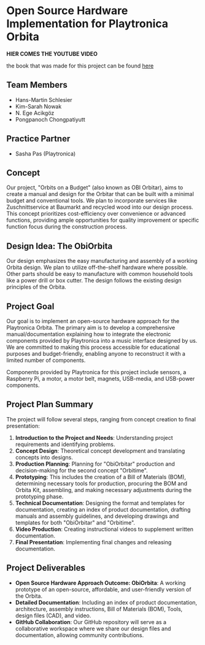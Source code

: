# Open Source Hardware Implementation for Playtronica Orbita

**HIER COMES THE YOUTUBE VIDEO**


the book that was made for this project can be found [here](https://hmschlesi.github.io/ObiOrbita)
## Team Members
- Hans-Martin Schlesier
- Kim-Sarah Nowak
- N. Ege Acikgöz
- Pongpanoch Chongpatiyutt

## Practice Partner
- Sasha Pas (Playtronica)

## Concept
Our project, "Orbits on a Budget" (also known as OBI Orbitar), aims to create a manual and design for the Orbitar that can be built with a minimal budget and conventional tools. We plan to incorporate services like Zuschnittservice at Baumarkt and recycled wood into our design process. This concept prioritizes cost-efficiency over convenience or advanced functions, providing ample opportunities for quality improvement or specific function focus during the construction process.

## Design Idea: The ObiOrbita
Our design emphasizes the easy manufacturing and assembly of a working Orbita design. We plan to utilize off-the-shelf hardware where possible. Other parts should be easy to manufacture with common household tools like a power drill or box cutter. The design follows the existing design principles of the Orbita.

## Project Goal
Our goal is to implement an open-source hardware approach for the Playtronica Orbita. The primary aim is to develop a comprehensive manual/documentation explaining how to integrate the electronic components provided by Playtronica into a music interface designed by us. We are committed to making this process accessible for educational purposes and budget-friendly, enabling anyone to reconstruct it with a limited number of components.

Components provided by Playtronica for this project include sensors, a Raspberry Pi, a motor, a motor belt, magnets, USB-media, and USB-power components.

## Project Plan Summary
The project will follow several steps, ranging from concept creation to final presentation:

1. **Introduction to the Project and Needs**: Understanding project requirements and identifying problems.
2. **Concept Design**: Theoretical concept development and translating concepts into designs.
3. **Production Planning**: Planning for "ObiOrbitar" production and decision-making for the second concept "Orbitime".
4. **Prototyping**: This includes the creation of a Bill of Materials (BOM), determining necessary tools for production, procuring the BOM and Orbita Kit, assembling, and making necessary adjustments during the prototyping phase.
5. **Technical Documentation**: Designing the format and templates for documentation, creating an index of product documentation, drafting manuals and assembly guidelines, and developing drawings and templates for both "ObiOrbitar" and "Orbitime".
6. **Video Production**: Creating instructional videos to supplement written documentation.
7. **Final Presentation**: Implementing final changes and releasing documentation.

## Project Deliverables
- **Open Source Hardware Approach Outcome: ObiOrbita**: A working prototype of an open-source, affordable, and user-friendly version of the Orbita.
- **Detailed Documentation**: Including an index of product documentation, architecture, assembly instructions, Bill of Materials (BOM), Tools, design files (CAD), and video.
- **GitHub Collaboration**: Our GitHub repository will serve as a collaborative workspace where we share our design files and documentation, allowing community contributions.

